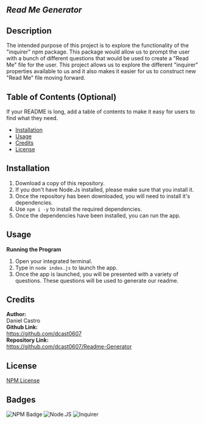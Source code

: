 ## *Read Me Generator*

## Description

The intended purpose of this project is to explore the functionality of the "inquirer" npm package. This
package would allow us to prompt the user with a bunch of different questions that would be used to create
a "Read Me" file for the user. This project allows us to explore the different "inquirer" properties
available to us and it also makes it easier for us to construct new "Read Me" file moving forward.

## Table of Contents (Optional)

If your README is long, add a table of contents to make it easy for users to find what they need.

- [Installation](#installation)
- [Usage](#usage)
- [Credits](#credits)
- [License](#license)

## Installation

1) Download a copy of this repository. 
2) If you don't have Node.Js installed, please make sure that you install it.
3) Once the repository has been downloaded, you will need to install it's dependencies.
4) Use ```npm i -y``` to install the required dependencies.
5) Once the dependencies have been installed, you can run the app.

## Usage

**Running the Program**

1) Open your integrated terminal.
2) Type in ```node index.js``` to launch the app.
3) Once the app is launched, you will be presented with a variety of questions. These questions will
be used to generate our readme. 


## Credits

**Author:**  
Daniel Castro   
**Github Link:**  
https://github.com/dcast0607  
**Repository Link:**   
https://github.com/dcast0607/Readme-Generator   

## License
[NPM License](https://libraries.io/licenses/Artistic-2.0)

## Badges

![NPM Badge](https://img.shields.io/badge/license-NPM-brightgreen)
![Node.JS](https://img.shields.io/badge/NodeJS-16.15.0-yellowgreen)
![Inquirer](https://img.shields.io/badge/Inquirer-8.2.4-red)

